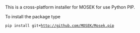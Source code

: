 This is a cross-platform installer for MOSEK for use Python PIP.

To install the package type
<code><pre>pip install git+http://github.com/MOSEK/Mosek.pip</pre></code>
